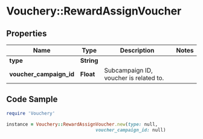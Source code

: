 # Vouchery::RewardAssignVoucher

## Properties

Name | Type | Description | Notes
------------ | ------------- | ------------- | -------------
**type** | **String** |  | 
**voucher_campaign_id** | **Float** | Subcampaign ID, voucher is related to. | 

## Code Sample

```ruby
require 'Vouchery'

instance = Vouchery::RewardAssignVoucher.new(type: null,
                                 voucher_campaign_id: null)
```


